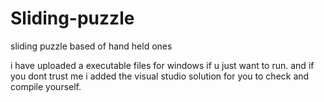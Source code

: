 # Sliding-puzzle
sliding puzzle based of hand held ones


i have uploaded a executable files for windows if u just want to run. and if you dont trust me i added the visual studio solution for you to check and compile yourself.
